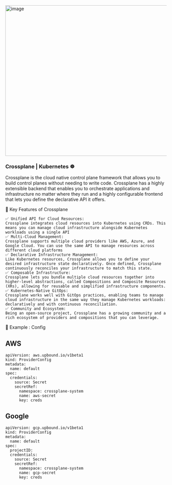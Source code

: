 <img width="967" height="469" alt="image" src="https://github.com/user-attachments/assets/8d68ccc4-e29f-4140-b89d-0d3125ae7e90" />


###  Crossplane | Kubernetes ☸️
Crossplane is the cloud native control plane framework that allows you to build control planes without needing to write code. Crossplane has a highly extensible backend that enables you to orchestrate applications and infrastructure no matter where they run and a highly configurable frontend that lets you define the declarative API it offers.


🧱 Key Features of Crossplane 
```
✅ Unified API for Cloud Resources:
Crossplane integrates cloud resources into Kubernetes using CRDs. This means you can manage cloud infrastructure alongside Kubernetes workloads using a single API
✅ Multi-Cloud Management:
Crossplane supports multiple cloud providers like AWS, Azure, and Google Cloud. You can use the same API to manage resources across different cloud platforms
✅ Declarative Infrastructure Management:
Like Kubernetes resources, Crossplane allows you to define your desired infrastructure state declaratively. Once defined, Crossplane continuously reconciles your infrastructure to match this state.
✅ Composable Infrastructure:
Crossplane lets you bundle multiple cloud resources together into higher-level abstractions, called Compositions and Composite Resources (XRs), allowing for reusable and simplified infrastructure components.
✅ Kubernetes-Native GitOps:
Crossplane works well with GitOps practices, enabling teams to manage cloud infrastructure in the same way they manage Kubernetes workloads: declaratively and with continuous reconciliation.
✅ Community and Ecosystem:
Being an open-source project, Crossplane has a growing community and a rich ecosystem of providers and compositions that you can leverage.
```

🔨 Example : Config 

## AWS
```
apiVersion: aws.upbound.io/v1beta1
kind: ProviderConfig
metadata:
  name: default
spec:
  credentials:
    source: Secret
    secretRef:
      namespace: crossplane-system
      name: aws-secret
      key: creds
```
## Google
```
apiVersion: gcp.upbound.io/v1beta1
kind: ProviderConfig
metadata:
  name: default
spec:
  projectID: 
  credentials:
    source: Secret
    secretRef:
      namespace: crossplane-system
      name: gcp-secret
      key: creds
```
